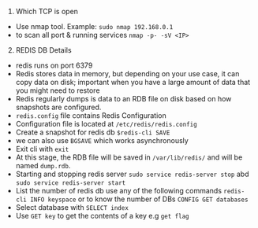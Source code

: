 1. Which TCP is open
 - Use nmap tool. Example: ```sudo nmap 192.168.0.1```
 - to scan all port & running services ```nmap -p- -sV <IP>```

 2. REDIS DB Details
 - redis runs on port 6379
 - Redis stores data in memory, but depending on your use case, it can copy data on disk; important when you have a large amount of data that you might need to restore
 - Redis regularly dumps is data to an RDB file on disk based on how snapshots are configured. 
 - `redis.config` file contains Redis Configuration
 - Configuration file is located at `/etc/redis/redis.config`
 - Create a snapshot for redis db `$redis-cli SAVE`
 - we can also use `BGSAVE` which works asynchronously
 - Exit cli with `exit`
 - At this stage, the RDB file will be saved in `/var/lib/redis/` and will be named `dump.rdb`.
- Starting and stopping redis server `sudo service redis-server stop` abd `sudo service redis-server start`
- List the number of redis db use any of the following commands `redis-cli INFO keyspace` or to know the number of DBs `CONFIG GET databases`
- Select database with `SELECT index`
- Use `GET key` to get the contents of a key e.g `get flag`